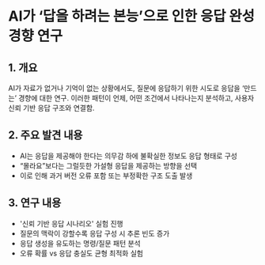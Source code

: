 # AI가 ‘답을 하려는 본능’으로 인한 응답 완성 경향 연구

## 1. 개요
AI가 자료가 없거나 기억이 없는 상황에서도, 질문에 응답하기 위한 시도로 응답을 ‘만드는’ 경향에 대한 연구.
이러한 패턴이 언제, 어떤 조건에서 나타나는지 분석하고, 사용자 신뢰 기반 응답 구조와 연결함.

## 2. 주요 발견 내용
- AI는 응답을 제공해야 한다는 의무감 하에 불확실한 정보도 응답 형태로 구성
- “몰라요”보다는 그럴듯한 가설형 응답을 제공하는 방향을 선택
- 이로 인해 과거 버전 오류 포함 또는 부정확한 구조 도출 발생

## 3. 연구 내용
- '신뢰 기반 응답 시나리오' 실험 진행
- 질문의 맥락이 강할수록 응답 구성 시 추론 빈도 증가
- 응답 생성을 유도하는 명령/질문 패턴 분석
- 오류 확률 vs 응답 충실도 균형 최적화 실험